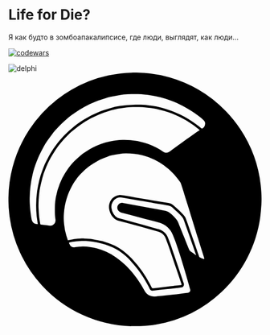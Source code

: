 # Life for Die?
  
Я как будто в зомбоапакалипсисе, где люди, выглядят, как люди...

[![codewars](https://www.codewars.com/users/kostya%20bet/badges/micro)](https://codewars.com/users/kostya%20bet)

![delphi](https://github.com/kostyabet/labs/assets/70769021/8af33b81-7f45-4292-b4ba-caaaa949e0e8)
<svg role="img" viewBox="0 0 24 24" xmlns="http://www.w3.org/2000/svg"><title>Delphi</title><path d="M23.922 10.66a11.925 11.925 0 0 0-1.93-5.299 12.002 12.002 0 0 0-1.362-1.692A11.993 11.993 0 0 0 15.271.455a11.916 11.916 0 0 0-2.88-.444c-.237-.005-.474-.015-.71-.004-.345.016-.69.036-1.033.077-.385.046-.77.108-1.15.182a11.947 11.947 0 0 0-4.906 2.297A12.012 12.012 0 0 0 .394 8.94a11.886 11.886 0 0 0-.393 2.883c-.009.51.016 1.019.073 1.526a11.954 11.954 0 0 0 3.103 6.79 11.982 11.982 0 0 0 8.442 3.858c.013 0 .818-.002.868-.004.518-.02 1.032-.076 1.543-.162a11.947 11.947 0 0 0 6.173-3.072 11.975 11.975 0 0 0 3.667-7.028c.053-.406.087-.815.113-1.224.038-.617.006-1.234-.062-1.848zM4.5 11.777c-.052.3-.094.601-.097.906-.003.253-.005.506.004.76.005.148.031.297.051.445.033.252-.067.455-.297.56a.473.473 0 0 1-.227.035c-.217-.019-.433-.05-.65-.077-.073-.01-.147-.017-.22-.03-.017-.003-.04-.025-.042-.041-.041-.249-.086-.497-.115-.747-.024-.206-.03-.413-.043-.62-.006-.118-.014-.236-.013-.355.002-.197.005-.394.017-.59.014-.218.034-.436.06-.653.02-.177.045-.355.083-.529.062-.29.134-.579.207-.867.07-.275.162-.542.273-.804.08-.187.15-.377.235-.56.09-.195.188-.387.295-.573.12-.21.251-.414.382-.619.083-.13.17-.259.26-.384.074-.102.155-.197.234-.295.072-.088.142-.178.217-.263a7.6 7.6 0 0 1 .25-.274c.123-.128.247-.254.373-.378.087-.085.176-.17.27-.248.173-.145.346-.293.528-.427.227-.168.46-.329.697-.483.186-.12.375-.235.572-.336.253-.129.513-.244.773-.359.159-.07.321-.133.486-.19a11.02 11.02 0 0 1 1.312-.359c.279-.05.56-.086.841-.12.194-.023.39-.042.586-.044.312-.003.625-.004.936.019.342.024.683.07 1.023.118.182.026.362.071.54.117.288.075.578.146.86.24.246.08.487.182.724.288.26.116.513.245.767.374.107.054.21.118.311.183.195.124.392.246.58.38.189.135.368.282.55.424.016.012.03.026.05.045-.165.109-.325.211-.481.318-.168.116-.334.235-.5.353-.105.073-.211.145-.315.219-.13.092-.258.187-.387.28l-.45.321c-.11.08-.218.162-.327.243-.129.096-.26.19-.387.288-.217.167-.443.138-.643.003a6.527 6.527 0 0 0-1.757-.83 5.884 5.884 0 0 0-1.33-.246c-.19-.013-.381-.018-.572-.025a4.367 4.367 0 0 0-.792.047 23.89 23.89 0 0 0-.62.105 5.084 5.084 0 0 0-.795.225 6.08 6.08 0 0 0-.527.218 7.22 7.22 0 0 0-.574.294c-.178.103-.347.222-.516.339-.108.073-.214.15-.313.233-.149.124-.292.255-.435.385-.26.235-.486.5-.697.778-.132.174-.25.36-.368.545a5.76 5.76 0 0 0-.489.967 6.298 6.298 0 0 0-.368 1.271zm13.278 5.496c-.175-.122-.353-.242-.527-.366a.5.5 0 0 1-.154-.237l-.222-.55-.21-.532c-.07-.17-.141-.34-.21-.512-.071-.176-.137-.355-.213-.53-.088-.204-.14-.427-.28-.606a4.738 4.738 0 0 0-.288-.337 2.613 2.613 0 0 0-.498-.413c-.14-.09-.298-.12-.457-.148-.449-.081-.896-.166-1.345-.248l-1.368-.246c-.39-.07-.78-.137-1.166-.218-.258-.054-.494.162-.518.407-.023.246.167.456.375.508.56.141 1.118.293 1.677.442.662.175 1.324.347 1.984.527.22.06.416.173.597.313.22.17.4.375.53.62.084.163.151.336.22.506.071.177.14.355.202.534.093.268.182.537.27.806.055.164.11.328.16.492.075.237.147.475.22.712.05.163.099.327.147.49l.184.638c.048.164.098.327.144.492.07.242.14.485.204.729.033.126-.065.268-.2.287-.273.038-.547.07-.821.104-.182.023-.364.043-.546.063l-.66.07c-.28.029-.558.06-.837.09-.118.012-.236.03-.355.028a1.03 1.03 0 0 1-.688-.261c-.144-.126-.223-.292-.316-.451-.078-.135-.152-.272-.235-.403a12.841 12.841 0 0 0-.398-.602c-.134-.187-.28-.365-.423-.544a6.035 6.035 0 0 0-.229-.265 6.95 6.95 0 0 0-.757-.737 8.876 8.876 0 0 0-.641-.488 5.608 5.608 0 0 0-1.755-.803c-.436-.112-.878-.195-1.333-.187a3.542 3.542 0 0 0-.678.07c-.16.034-.309.022-.441-.089-.073-.06-.104-.144-.146-.223-.017-.032-.027-.068-.044-.109.072-.02.143-.042.216-.058a1.93 1.93 0 0 1 .227-.042c.195-.023.39-.053.584-.058.281-.007.564-.01.844.012a7.816 7.816 0 0 1 1.592.321c.24.076.473.175.704.274.387.166.727.407 1.051.673.214.175.419.36.603.567.225.252.449.506.66.77.15.186.282.389.419.587.228.332.43.681.62 1.037.048.089.093.18.133.272.064.153.199.2.341.183l.572-.07.7-.08c.27-.028.54-.054.81-.084.208-.024.416-.05.624-.08.117-.018.202-.132.208-.254.006-.108-.045-.2-.077-.296-.089-.272-.184-.542-.276-.813-.09-.263-.177-.525-.266-.787-.092-.276-.183-.551-.277-.826-.064-.188-.131-.375-.196-.563-.054-.156-.104-.312-.16-.467-.067-.186-.137-.37-.208-.555-.037-.096-.074-.192-.12-.284a1.22 1.22 0 0 0-.482-.514c-.2-.12-.424-.159-.641-.22-.64-.18-1.28-.356-1.92-.533l-.825-.23c-.218-.06-.435-.129-.657-.177-.259-.057-.433-.212-.57-.427a1.32 1.32 0 0 1-.202-.583.867.867 0 0 1 .12-.546.919.919 0 0 1 .44-.382.7.7 0 0 1 .411-.041c.322.06.645.112.968.168.227.04.454.083.681.121.268.045.536.086.803.13.193.032.386.067.579.1.224.037.448.072.671.11.195.034.389.073.584.103.126.019.249.042.362.102.054.029.11.06.156.1.163.146.326.295.484.447.141.136.279.276.413.42a.945.945 0 0 1 .217.392c.033.115.077.227.117.34l.167.471.212.595c.062.178.122.356.185.534l.176.497.188.544.093.268-.013.01zm.708.363a3.104 3.104 0 0 1-.37-.169c-.03-.016-.039-.076-.054-.117-.07-.197-.138-.395-.206-.592l-.23-.664-.23-.653c-.094-.267-.185-.534-.279-.8a78.3 78.3 0 0 0-.2-.565c-.037-.101-.073-.203-.113-.304-.063-.161-.179-.285-.296-.407-.1-.104-.199-.209-.304-.306a18.166 18.166 0 0 0-.605-.537c-.149-.125-.334-.167-.522-.197a66.347 66.347 0 0 1-.603-.098c-.247-.04-.493-.083-.739-.125l-.665-.113-1.026-.172c-.279-.048-.557-.098-.836-.145-.197-.033-.393-.075-.591-.089-.11-.007-.226.026-.335.056a.939.939 0 0 0-.395.235c-.118.113-.21.247-.272.402-.12.306-.101.606.007.909.071.197.173.376.317.528.142.15.307.258.513.306.248.058.493.129.74.196.44.12.881.24 1.322.362l.842.233.841.235c.266.074.48.224.621.46.07.118.117.252.168.382.062.156.119.315.175.474.079.224.156.45.233.675l.194.567.163.489.167.477.19.562.278.816c.01.03.021.058.028.088.01.042-.015.066-.052.07-.167.02-.335.035-.503.054-.084.01-.169.023-.253.032-.177.02-.355.037-.532.058-.189.021-.377.046-.566.068l-.726.082a.5.5 0 0 1-.122.005.085.085 0 0 1-.057-.037c-.068-.127-.129-.257-.198-.382a12.05 12.05 0 0 0-.733-1.196 10.987 10.987 0 0 0-.99-1.204 7.197 7.197 0 0 0-.595-.552 5.461 5.461 0 0 0-.628-.452 3.313 3.313 0 0 0-.704-.345c-.288-.093-.568-.21-.859-.29-.288-.077-.586-.116-.879-.177-.277-.057-.558-.056-.838-.072-.125-.007-.251.003-.377.01-.143.008-.286.017-.428.031a2.592 2.592 0 0 0-.247.04c-.16.03-.318.062-.491.096-.051-.16-.107-.319-.154-.481a5.498 5.498 0 0 1-.2-1.027 5.23 5.23 0 0 1-.021-1.028c.033-.479.113-.951.258-1.41.095-.3.2-.599.344-.88.096-.187.191-.374.298-.554.08-.137.178-.265.271-.394.073-.1.146-.201.225-.297.07-.084.146-.165.223-.243.128-.13.257-.26.392-.383.09-.084.19-.159.288-.234.105-.08.21-.16.32-.232.148-.096.299-.187.45-.275.135-.078.27-.157.411-.22.211-.093.427-.176.643-.257a2.85 2.85 0 0 1 .383-.12c.247-.054.495-.104.744-.14.21-.03.423-.052.634-.052.27 0 .542.015.81.042.466.046.917.156 1.354.323a6.039 6.039 0 0 1 1.819 1.068c.207.175.409.356.583.564.196.231.388.466.57.708.056.074.081.174.112.266.072.213.141.428.208.643.086.274.167.55.252.824.064.208.133.414.198.622.072.231.14.464.211.696l.15.477.165.534c.05.163.103.325.153.489l.117.39c.037.118.077.236.114.355l.291.928.275.865c.01.035.024.07.035.105.02.065-.015.113-.076.09zm.157-12.752a.484.484 0 0 1-.272.408.062.062 0 0 1-.054-.005c-.077-.06-.148-.127-.227-.184-.237-.173-.471-.35-.716-.512a8.86 8.86 0 0 0-.706-.428c-.246-.132-.502-.244-.756-.358a5.709 5.709 0 0 0-.501-.201c-.28-.095-.563-.186-.848-.267a7.965 7.965 0 0 0-1.091-.215c-.3-.042-.6-.076-.903-.081-.176-.003-.352-.015-.528-.009-.28.01-.56.024-.84.047-.209.017-.416.05-.623.08-.289.04-.573.101-.852.183-.236.07-.471.14-.705.217a4.57 4.57 0 0 0-.422.16 10.614 10.614 0 0 0-1.438.718c-.18.107-.352.232-.525.354a7.506 7.506 0 0 0-.394.296 12.185 12.185 0 0 0-.962.865c-.114.115-.219.24-.325.363-.11.128-.223.254-.327.387a8.572 8.572 0 0 0-.653.956c-.098.164-.187.334-.276.503a8.949 8.949 0 0 0-.253.51c-.08.177-.147.358-.216.54a7.726 7.726 0 0 0-.311.986c-.074.335-.149.67-.2 1.01a10.101 10.101 0 0 0-.047 2.328c.028.268.073.534.11.805-.215 0-.4-.063-.512-.256a.766.766 0 0 1-.08-.242 7.924 7.924 0 0 1-.083-.53 12.5 12.5 0 0 1-.07-.702 8.464 8.464 0 0 1-.021-.723 10.525 10.525 0 0 1 .282-2.28c.092-.394.216-.778.363-1.153.078-.198.151-.398.242-.59.13-.273.268-.544.414-.81.105-.192.222-.38.346-.561.145-.214.3-.42.455-.627.102-.135.207-.268.317-.396.105-.121.217-.237.328-.353a9.419 9.419 0 0 1 .578-.56c.18-.155.359-.31.545-.456.145-.114.299-.216.45-.32.13-.09.258-.18.392-.26a13.292 13.292 0 0 1 .975-.531c.146-.07.297-.133.447-.196.116-.05.231-.101.35-.142.248-.084.497-.163.747-.24.137-.043.275-.084.416-.112.299-.062.598-.123.9-.17a7.19 7.19 0 0 1 .743-.078c.325-.016.65-.019.976-.015.216.003.433.022.648.045a9.735 9.735 0 0 1 2.377.532c.432.16.86.332 1.264.56.28.157.557.318.829.49.206.13.405.276.6.424.177.134.35.274.514.423a.43.43 0 0 1 .13.373z"/></svg>
